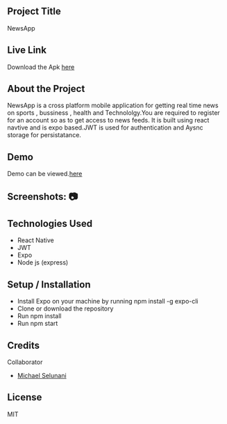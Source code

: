 
## Project Title
NewsApp

## Live Link
Download the Apk  [here](https://expo.dev/artifacts/f43ccaaf-a9d8-41e4-a657-a8b074e65e8c)

## About the Project
NewsApp is a cross platform mobile application for getting real time news on sports , bussiness , health and Technololgy.You  are required to register for an account so as to get access to news feeds.
It is built using react navtive and is expo based.JWT is used for authentication and Aysnc storage for persistatance.

## Demo
Demo can be viewed.[here](https://res.cloudinary.com/kenya-power/video/upload/v1656065509/online-shop/Screenrecorder-2022-06-24-12-42-31-853_xwsqor.mp4)

## Screenshots: 📷


## Technologies Used
* React Native
* JWT
* Expo
* Node js (express)

## Setup / Installation
* Install Expo on your machine by running npm install -g expo-cli
* Clone or download the repository
* Run npm install
* Run npm start
## Credits
Collaborator
*  [Michael Selunani](https://github.com/mse-lunani)
## License
MIT
